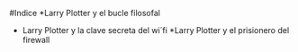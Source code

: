 #Indice
*Larry Plotter y el bucle filosofal
* Larry Plotter y la clave secreta del wi´fi
*Larry Plotter y el prisionero del firewall
